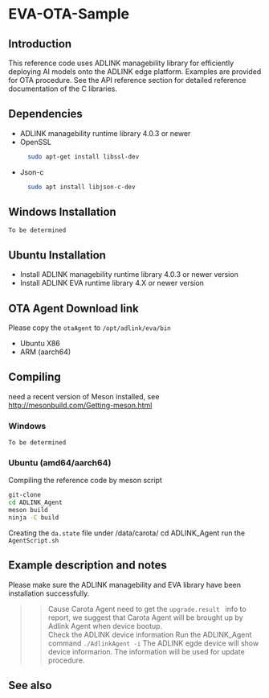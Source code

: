 # EVA-OTA-Sample

## Introduction 
 
This reference code uses ADLINK managebility library for efficiently deploying AI models onto the ADLINK edge platform.
Examples are provided for OTA procedure. See the API reference section for detailed reference documentation of the C libraries. <h2>
  
## Dependencies 
* ADLINK managebility runtime library 4.0.3 or newer
* OpenSSL
  ```bash
    sudo apt-get install libssl-dev
  ```
* Json-c
  ```bash
    sudo apt install libjson-c-dev
  ```
<h2>

## Windows Installation
   `To be determined `

## Ubuntu Installation
* Install ADLINK managebility runtime library 4.0.3 or newer version
* Install ADLINK EVA runtime library 4.X or newer version
  
## OTA Agent Download link
Please copy the `otaAgent` to `/opt/adlink/eva/bin`
* Ubuntu X86
* ARM (aarch64)
  
## Compiling
  need a recent version of Meson installed, see
    http://mesonbuild.com/Getting-meson.html
  
### Windows
  `To be determined `

### Ubuntu (amd64/aarch64)
Compiling the reference code by meson script
```bash
git-clone 
cd ADLINK_Agent
meson build
ninja -C build
```
Creating the `da.state` file  under /data/carota/
cd ADLINK_Agent
run the `AgentScript.sh` 
  
<h2>

## Example description and notes
Please make sure the ADLINK managebility and EVA library have been installation successfully.
>> Cause Carota Agent need to get the `upgrade.result ` info to report,
we suggest that Carota Agent will be brought up by Adlink Agent
when device bootup.  
>> Check the ADLINK device information
Run the ADLINK_Agent command 
`./AdlinkAgent -i`
  The ADLINK egde device will show device informarion. The information will be used for update procedure.
  
  
## See also




  
  

 
  
